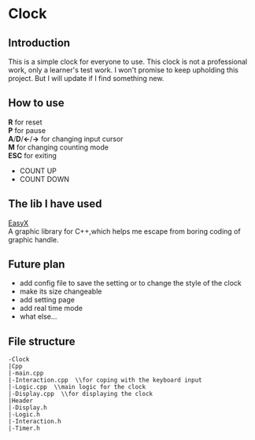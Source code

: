 # Clock
## Introduction
This is a simple clock for everyone to use.
This clock is not a professional work, only a learner's test work.
I won't promise to keep upholding this project. But I will update if I find something new.
## How to use
**R** for reset  
**P** for pause  
**A**/**D**/**<-**/**->** for changing input cursor  
**M** for changing counting mode  
**ESC** for exiting
+ COUNT UP
+ COUNT DOWN
## The lib I have used
[EasyX](https://easyx.cn/)  
A graphic library for C++,which helps me escape from boring coding of graphic handle.
## Future plan
+ add config file to save the setting or to change the style of the clock
+ make its size changeable
+ add setting page
+ add real time mode
+ what else...
## File structure
```
-Clock  
|Cpp  
|-main.cpp  
|-Interaction.cpp  \\for coping with the keyboard input
|-Logic.cpp  \\main logic for the clock
|-Display.cpp  \\for displaying the clock
|Header  
|-Display.h
|-Logic.h
|-Interaction.h
|-Timer.h
```
